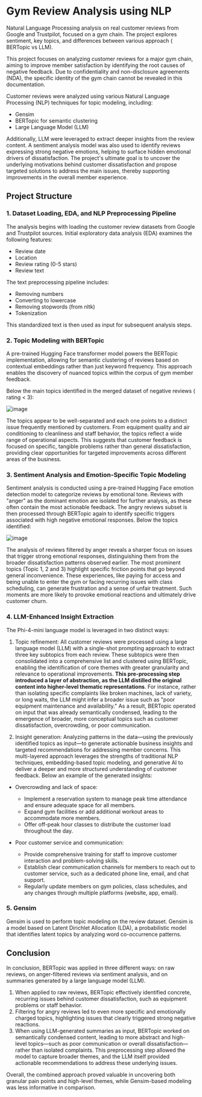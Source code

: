 # Gym Review Analysis using NLP
Natural Language Processing analysis on real customer reviews from Google and Trustpilot, focused on a gym chain. The project explores sentiment, key topics, and differences between various approach ( BERTopic vs LLM).

This project focuses on analyzing customer reviews for a major gym chain, aiming to improve member satisfaction by identifying the root causes of negative feedback. Due to confidentiality and non-disclosure agreements (NDA), the specific identity of the gym chain cannot be revealed in this documentation.

Customer reviews were analyzed using various Natural Language Processing (NLP) techniques for topic modeling, including:

- Gensim
- BERTopic for semantic clustering
- Large Language Model (LLM)

Additionally, LLM were leveraged to extract deeper insights from the review content. A sentiment analysis model was also used to identify reviews expressing strong negative emotions, helping to surface hidden emotional drivers of dissatisfaction. The project's ultimate goal is to uncover the underlying motivations behind customer dissatisfaction and propose targeted solutions to address the main issues, thereby supporting improvements in the overall member experience.

## Project Structure
### 1.  Dataset Loading, EDA, and NLP Preprocessing Pipeline
The analysis begins with loading the customer review datasets from Google and Trustpilot sources. Initial exploratory data analysis (EDA) examines the following features:

- Review date
- Location
- Review rating (0-5 stars)
- Review text

The text preprocessing pipeline includes:

- Removing numbers
- Converting to lowercase
- Removing stopwords (from nltk)
- Tokenization

This standardized text is then used as input for subsequent analysis steps.
### 2. Topic Modeling with BERTopic
A pre-trained Hugging Face transformer model powers the BERTopic implementation, allowing for semantic clustering of reviews based on contextual embeddings rather than just keyword frequency. This approach enables the discovery of nuanced topics within the corpus of gym member feedback.

Below the main topics identified in the merged dataset of negative reviews ( rating < 3):

![image](https://github.com/user-attachments/assets/64440ced-2f80-465d-973b-c548dd095812)

The topics appear to be well-separated and each one points to a distinct issue frequently mentioned by customers. From equipment quality and air conditioning to cleanliness and staff behavior, the topics reflect a wide range of operational aspects. This suggests that customer feedback is focused on specific, tangible problems rather than general dissatisfaction, providing clear opportunities for targeted improvements across different areas of the business.

### 3. Sentiment Analysis and Emotion-Specific Topic Modeling
Sentiment analysis is conducted using a pre-trained Hugging Face emotion detection model to categorize reviews by emotional tone. Reviews with "anger" as the dominant emotion are isolated for further analysis, as these often contain the most actionable feedback. The angry reviews subset is then processed through BERTopic again to identify specific triggers associated with high negative emotional responses. Below the topics identified:

![image](https://github.com/user-attachments/assets/1616a610-3fe1-434e-a36b-c9774141107d)

The analysis of reviews filtered by anger reveals a sharper focus on issues that trigger strong emotional responses, distinguishing them from the broader dissatisfaction patterns observed earlier. The most prominent topics (Topic 1, 2 and 3) highlight specific friction points that go beyond general inconvenience. These experiences, like paying for access and being unable to enter the gym or facing recurring issues with class scheduling, can generate frustration and a sense of unfair treatment. Such moments are more likely to provoke emotional reactions and ultimately drive customer churn.


### 4. LLM-Enhanced Insight Extraction
The Phi-4-mini language model is leveraged in two distinct ways:
1. Topic refinement: All customer reviews were processed using a large language model (LLM) with a single-shot prompting approach to extract three key subtopics from each review. These subtopics were then consolidated into a comprehensive list and clustered using BERTopic, enabling the identification of core themes with greater granularity and relevance to operational improvements.
**This pre-processing step introduced a layer of abstraction, as the LLM distilled the original content into higher-level thematic representations**. For instance, rather than isolating specific complaints like broken machines, lack of variety, or long waits, the LLM might infer a broader issue such as "poor equipment maintenance and availability." As a result, BERTopic operated on input that was already semantically condensed, leading to the emergence of broader, more conceptual topics such as customer dissatisfaction, overcrowding, or poor communication.


2. Insight generation: Analyzing patterns in the data—using the previously identified topics as input—to generate actionable business insights and targeted recommendations for addressing member concerns. This multi-layered approach leverages the strengths of traditional NLP techniques, embedding-based topic modeling, and generative AI to deliver a deeper and more structured understanding of customer feedback.
Below an example of the generated insights:

- Overcrowding and lack of space:
   - Implement a reservation system to manage peak time attendance and ensure adequate space for all members.
   - Expand gym facilities or add additional workout areas to accommodate more members.
   - Offer off-peak hour classes to distribute the customer load throughout the day.
 
- Poor customer service and communication:
   - Provide comprehensive training for staff to improve customer interaction and problem-solving skills.
   - Establish clear communication channels for members to reach out to customer service, such as a dedicated phone line, email, and chat support.
   - Regularly update members on gym policies, class schedules, and any changes through multiple platforms (website, app, email).

### 5. Gensim
Gensim is used to perform topic modeling on the review dataset. Gensim is a model based on Latent Dirichlet Allocation (LDA), a probabilistic model that identifies latent topics by analyzing word co-occurrence patterns.

## Conclusion
In conclusion, BERTopic was applied in three different ways: on raw reviews, on anger-filtered reviews via sentiment analysis, and on summaries generated by a large language model (LLM).
1. When applied to raw reviews, BERTopic effectively identified concrete, recurring issues behind customer dissatisfaction, such as equipment problems or staff behavior.
2. Filtering for angry reviews led to even more specific and emotionally charged topics, highlighting issues that clearly triggered strong negative reactions.
3. When using LLM-generated summaries as input, BERTopic worked on semantically condensed content, leading to more abstract and high-level topics—such as poor communication or overall dissatisfaction—rather than isolated complaints. This preprocessing step allowed the model to capture broader themes, and the LLM itself provided actionable recommendations to address these underlying issues.
   
Overall, the combined approach proved valuable in uncovering both granular pain points and high-level themes, while Gensim-based modeling was less informative in comparison.

